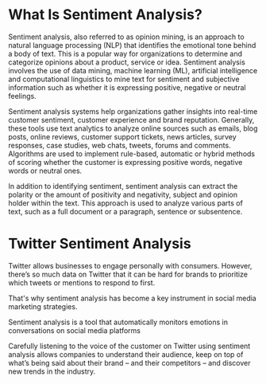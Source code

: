 # What Is Sentiment Analysis?

Sentiment analysis, also referred to as opinion mining, is an approach to natural language processing (NLP) that identifies the emotional tone behind a body of text. This is a popular way for organizations to determine and categorize opinions about a product, service or idea. Sentiment analysis involves the use of data mining, machine learning (ML), artificial intelligence and computational linguistics to mine text for sentiment and subjective information such as whether it is expressing positive, negative or neutral feelings.

Sentiment analysis systems help organizations gather insights into real-time customer sentiment, customer experience and brand reputation. Generally, these tools use text analytics to analyze online sources such as emails, blog posts, online reviews, customer support tickets, news articles, survey responses, case studies, web chats, tweets, forums and comments. Algorithms are used to implement rule-based, automatic or hybrid methods of scoring whether the customer is expressing positive words, negative words or neutral ones.

In addition to identifying sentiment, sentiment analysis can extract the polarity or the amount of positivity and negativity, subject and opinion holder within the text. This approach is used to analyze various parts of text, such as a full document or a paragraph, sentence or subsentence.

# Twitter Sentiment Analysis

Twitter allows businesses to engage personally with consumers. However, there’s so much data on Twitter that it can be hard for brands to prioritize which tweets or mentions to respond to first.

That's why sentiment analysis has become a key instrument in social media marketing strategies.

Sentiment analysis is a tool that automatically monitors emotions in conversations on social media platforms

Carefully listening to the voice of the customer on Twitter using sentiment analysis allows companies to understand their audience, keep on top of what’s being said about their brand – and their competitors – and discover new trends in the industry.


